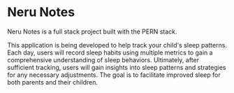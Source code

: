 <h1>Neru Notes</h1>

Neru Notes is a full stack project built with the PERN stack.

This application is being developed to help track your child's sleep patterns. Each day, users will record sleep habits using multiple metrics to gain a comprehensive understanding of sleep behaviors. Ultimately, after sufficient tracking, users will gain insights into sleep patterns and strategies for any necessary adjustments. The goal is to facilitate improved sleep for both parents and their children.
